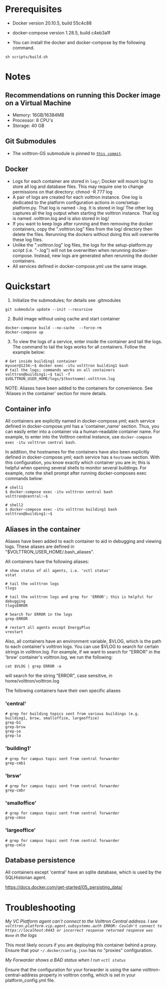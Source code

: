 # Prerequisites

* Docker version 20.10.5, build 55c4c88
* docker-compose version 1.28.5, build c4eb3a1f

* You can install the docker and docker-compose by the following command.
```
sh scripts/build.sh
```

# Notes

## Recommendations on running this Docker image on a Virtual Machine

* Memory: 16GB/16384MB
* Processor: 8 CPU's
* Storage: 40 GB

## Git Submodules
* The volttron-GS submodule is pinned to [`this commit`](https://github.com/VOLTTRON/volttron-GS/tree/803db2ba25198d33e777c3a78d4c6a0a667bc653).

## Docker
* Logs for each container are stored in `log/`; Docker will mount log/ to store all log and database files.
  This may require one to change permissions on that directory: chmod -R 777 log
* A pair of logs are created for each volttron instance. One log is dedicated to the platform configuration actions in core/setup-platform.py. That log is named <instance name>-<date>.log. It is stored in log/
  The other log captures all the log output when starting the volttron instance. That log is named <instance name>.volttron.log and is also stored in log/
* If you want to keep logs after running and then removing the docker containers, copy the "<instance name>.volttron.log" files from the log/ directory then delete the files.
  Rerunning the dockers without doing this will overwrite these log files.
* Unlike the "<instance name>.volttron.log" log files, the logs for the setup-platform.py script (i.e. "<instance name>-<date>.log") will not be overwritten when rerunning docker-compose. Instead, new logs are generated when rerunning the docker containers.
* All services defined in docker-compose.yml use the same image.

# Quickstart

1. Initialize the submodules; for details see .gitmodules

```shell
git submodule update --init --recursive
```

2. Build image without using cache and start container

```shell
docker-compose build --no-cache  --force-rm
docker-compose up
```

3. To view the logs of a service, enter inside the container and tail the logs. The command to tail the logs works
   for all containers. Follow the example below:

```shell
# Get inside building1 container
myuser@1234:~$ docker exec -itu volttron building1 bash
# tail the logs; commands works on all containers
volttron@building1:~$ tail -f $VOLTTRON_USER_HOME/logs/$(hostname).volttron.log
```

NOTE: Aliases have been added to the containers for convenience. See 'Aliases in the container' section for more details.

## Container info

All containers are explicitly named in docker-compose.yml; each service defined in docker-compose.yml has a 'container_name' section. Thus, you can easily enter into a container via a human-readable container name.
For example, to enter into the Volttron central instance, use ```docker-compose exec -itu volttron central bash```.

In addition, the hostnames for the containers have also been explicitly defined in docker-compose.yml; each service has a `hostname` section. With this configuration, you know exactly which container you are in; this is helpful when opening several shells to monitor several buildings.
For example, note the shell prompt after running docker-composes exec commands below:

```shell
# shell1
$ docker-compose exec -itu volttron central bash
volttron@central:~$

# shell2
$ docker-compose exec -itu volttron building1 bash
volttron@building1:~$
```

## Aliases in the container

Aliases have been added to each container to aid in debugging and viewing logs. These aliases are defined in "$VOLTTRON_USER_HOME/.bash_aliases".

All containers have the following aliases:

```shell
# show status of all agents, i.e. 'vctl status'
vstat

# tail the volttron logs
tlogs

# tail the volttron logs and grep for 'ERROR'; this is helpful for debugging
tlogsERROR

# Search for ERROR in the logs
grep-ERROR

# restart all agents except EnergyPlus
vrestart
```

Also, all containers have an environment variable, $VLOG, which is the path to each container's volttron logs. You can use $VLOG to search for certain strings in volttron.log. For example, if we want to search for "ERROR" in the 'brsw' container's volttron.log, we run the following:

```shell
cat $VLOG | grep ERROR -a
```

will search for the string "ERROR", case sensitive, in home/volttron/volttron.log

The following containers have their own specific aliases

### 'central'
```shell
# grep for building topics sent from various buildings (e.g. building1, brsw, smalloffice, largeoffice)
grep-b1
grep-brsw
grep-so
grep-lo
```

### 'building1'
```shell
# grep for campus topic sent from central forwarder
grep-cmb1
```

### 'brsw'
```shell
# grep for campus topic sent from central forwarder
grep-cmbr
```

### 'smalloffice'
```shell
# grep for campus topic sent from central forwarder
grep-cmso
```

### 'largeoffice'
```shell
# grep for campus topic sent from central forwarder
grep-cmlo
```

## Database persistence

All containers except 'central' have an sqlite database, which is used by the SQLHistorian agent.


https://docs.docker.com/get-started/05_persisting_data/

# Troubleshooting

*My VC Platform agent can't connect to the Volttron Central address. I see `volttron.platform.vip.agent.subsystems.auth ERROR: Couldn't connect to https://localhost:8443 or incorrect response returned response was None` in the logs*

This most likely occurs if you are deploying this container behind a proxy. Ensure that your `~/.docker/config.json`
has no "proxies" configuration.

*My Forwarder shows a BAD status when I run `vctl status`*

Ensure that the configuration for your forwarder is using the same volttron-central-address property in volttron config, which is set in your platform_config.yml file.
